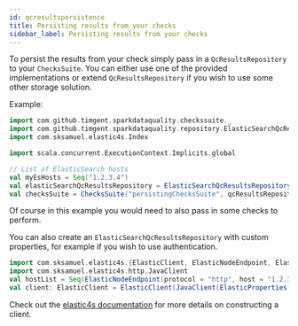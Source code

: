 ```yaml
---
id: qcresultspersistence
title: Persisting results from your checks
sidebar_label: Persisting results from your checks
---
```

To persist the results from your check simply pass in a `QcResultsRepository` to your `ChecksSuite`. You can either use
 one of the provided implementations or extend `QcResultsRepository` if you wish to use some other storage solution.

Example:
```scala mdoc:compile-only
import com.github.timgent.sparkdataquality.checkssuite._
import com.github.timgent.sparkdataquality.repository.ElasticSearchQcResultsRepository
import com.sksamuel.elastic4s.Index

import scala.concurrent.ExecutionContext.Implicits.global

// List of ElasticSearch hosts
val myEsHosts = Seq("1.2.3.4")
val elasticSearchQcResultsRepository = ElasticSearchQcResultsRepository(hosts = myEsHosts, index = Index("my_index"))
val checksSuite = ChecksSuite("persistingChecksSuite", qcResultsRepository = elasticSearchQcResultsRepository)
```

Of course in this example you would need to also pass in some checks to perform.

You can also create an `ElasticSearchQcResultsRepository` with custom properties, for example if you wish to use
authentication.
```scala mdoc:compile-only
import com.sksamuel.elastic4s.{ElasticClient, ElasticNodeEndpoint, ElasticProperties}
import com.sksamuel.elastic4s.http.JavaClient
val hostList = Seq(ElasticNodeEndpoint(protocol = "http", host = "1.2.3.4", port = 9092, prefix = None))
val client: ElasticClient = ElasticClient(JavaClient(ElasticProperties(hostList, options = Map())))
```
Check out the [elastic4s documentation](https://github.com/sksamuel/elastic4s) for more details on constructing a 
client.
